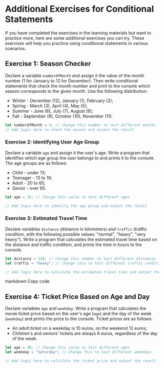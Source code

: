 # Additional Exercises for Conditional Statements

If you have completed the exercises in the learning materials but want to practice more, here are some additional exercises you can try. These exercises will help you practice using conditional statements in various scenarios.

## Exercise 1: Season Checker

Declare a variable `numberOfMonth` and assign it the value of the month number (1 for January to 12 for December). Then write conditional statements that check the month number and print to the console which season corresponds to the given month. Use the following distribution:

- Winter - December (12), January (1), February (2);
- Spring - March (3), April (4), May (5);
- Summer - June (6), July (7), August (8);
- Fall - September (9), October (10), November (11).

```javascript
let numberOfMonth = 3; // Change this number to test different months
// Add logic here to check the season and output the result

```
### Exercise 2: Identifying User Age Group

Declare a variable `age` and assign it the user's age. Write a program that identifies which age group the user belongs to and prints it to the console. The age groups are as follows:

- Child - under 13;
- Teenager - 13 to 19;
- Adult - 20 to 65;
- Senior - over 65.

```javascript
let age = 25; // Change this value to test different ages

// Add logic here to identify the age group and output the result

```
### Exercise 3: Estimated Travel Time

Declare variables `distance` (distance in kilometers) and `traffic` (traffic condition, with the following possible values: "normal", "heavy", "very heavy"). Write a program that calculates the estimated travel time based on the distance and traffic condition, and prints the time in hours to the console.

```javascript
let distance = 120; // Change this number to test different distances
let traffic = "heavy"; // Change this to test different traffic conditions

// Add logic here to calculate the estimated travel time and output the result

```

markdown
Copy code
## Exercise 4: Ticket Price Based on Age and Day

Declare variables `age` and `weekday`. Write a program that calculates the movie ticket price based on the user's age (`age`) and the day of the week (`weekday`) and prints the price to the console. Ticket prices are as follows:

- An adult ticket on a weekday is 10 euros, on the weekend 12 euros;
- Children's and seniors' tickets are always 6 euros, regardless of the day of the week.

```javascript
let age = 30; // Change this value to test different ages
let weekday = "Saturday"; // Change this to test different weekdays

// Add logic here to calculate the ticket price and output the result
```
